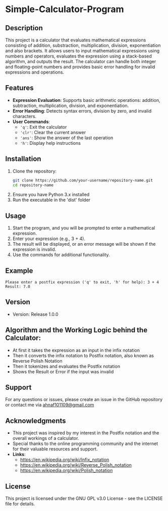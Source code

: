 # Simple-Calculator-Program

## Description
This project is a calculator that evaluates mathematical expressions consisting of addition, substraction, multiplication, division, exponentiation and also brackets. It allows users to input mathematical expressions using numbers and operators, evaluates the expression using a stack-based algorithm, and outputs the result. The calculator can handle both integer and floating-point numbers and provides basic error handling for invalid expressions and operations.

## Features
- **Expression Evaluation**: Supports basic arithmetic operations: addition, subtraction, multiplication, division, and exponentiation.
- **Error Handling**: Detects syntax errors, division by zero, and invalid characters.
- **User Commands**:
  - `'q'`: Exit the calculator
  - `'clr'`: Clear the current answer
  - `'ans'`: Show the answer of the last operation
  - `'h'`: Display help instructions

## Installation
1. Clone the repository:
   ```bash
   git clone https://github.com/your-username/repository-name.git
   cd repository-name
2. Ensure you have Python 3.x installed
3. Run the executable in the 'dist' folder

## Usage
1. Start the program, and you will be prompted to enter a mathematical expression.
2. Enter your expression (e.g., 3 + 4).
3. The result will be displayed, or an error message will be shown if the expression is invalid.
4. Use the commands for additional functionality.

## Example
```
Please enter a postfix expression ('q' to exit, 'h' for help): 3 + 4
Result: 7.0
```

## Version
 - Version: Release 1.0.0

## Algorithm and the Working Logic behind the Calculator:
- At first it takes the expression as an input in the infix notation
- Then it converts the infix notation to Postfix notation, also known as Reverse Polish Notation
- Then it tokenizes and evaluates the Postfix notation
- Shows the Result or Error if the input was invalid

## Support
For any questions or issues, please create an issue in the GitHub repository or contact me via ahnaf101109@gmail.com

## Acknowledgments
- This project was inspired by my interest in the Postfix notation and the overall workings of a calculator.
- Special thanks to the online programming community and the internet for their valuable resources and support.
- **Links**:
  - https://en.wikipedia.org/wiki/Infix_notation
  - https://en.wikipedia.org/wiki/Reverse_Polish_notation
  - https://en.wikipedia.org/wiki/Polish_notation

## License
This project is licensed under the GNU GPL v3.0 License - see the LICENSE file for details.

